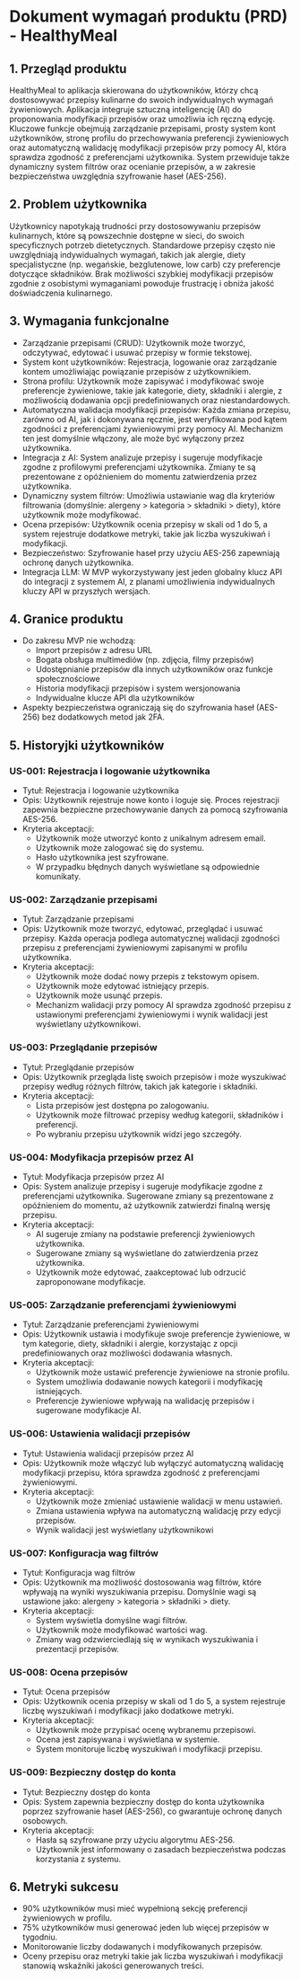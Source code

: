 # Dokument wymagań produktu (PRD) - HealthyMeal

## 1. Przegląd produktu
HealthyMeal to aplikacja skierowana do użytkowników, którzy chcą dostosowywać przepisy kulinarne do swoich indywidualnych wymagań żywieniowych. Aplikacja integruje sztuczną inteligencję (AI) do proponowania modyfikacji przepisów oraz umożliwia ich ręczną edycję. Kluczowe funkcje obejmują zarządzanie przepisami, prosty system kont użytkowników, stronę profilu do przechowywania preferencji żywieniowych oraz automatyczną walidację modyfikacji przepisów przy pomocy AI, która sprawdza zgodność z preferencjami użytkownika. System przewiduje także dynamiczny system filtrów oraz ocenianie przepisów, a w zakresie bezpieczeństwa uwzględnia szyfrowanie haseł (AES-256).

## 2. Problem użytkownika
Użytkownicy napotykają trudności przy dostosowywaniu przepisów kulinarnych, które są powszechnie dostępne w sieci, do swoich specyficznych potrzeb dietetycznych. Standardowe przepisy często nie uwzględniają indywidualnych wymagań, takich jak alergie, diety specjalistyczne (np. wegańskie, bezglutenowe, low carb) czy preferencje dotyczące składników. Brak możliwości szybkiej modyfikacji przepisów zgodnie z osobistymi wymaganiami powoduje frustrację i obniża jakość doświadczenia kulinarnego.

## 3. Wymagania funkcjonalne
- Zarządzanie przepisami (CRUD): Użytkownik może tworzyć, odczytywać, edytować i usuwać przepisy w formie tekstowej.
- System kont użytkowników: Rejestracja, logowanie oraz zarządzanie kontem umożliwiając powiązanie przepisów z użytkownikiem.
- Strona profilu: Użytkownik może zapisywać i modyfikować swoje preferencje żywieniowe, takie jak kategorie, diety, składniki i alergie, z możliwością dodawania opcji predefiniowanych oraz niestandardowych.
- Automatyczna walidacja modyfikacji przepisów: Każda zmiana przepisu, zarówno od AI, jak i dokonywana ręcznie, jest weryfikowana pod kątem zgodności z preferencjami żywieniowymi przy pomocy AI. Mechanizm ten jest domyślnie włączony, ale może być wyłączony przez użytkownika.
- Integracja z AI: System analizuje przepisy i sugeruje modyfikacje zgodne z profilowymi preferencjami użytkownika. Zmiany te są prezentowane z opóźnieniem do momentu zatwierdzenia przez użytkownika.
- Dynamiczny system filtrów: Umożliwia ustawianie wag dla kryteriów filtrowania (domyślnie: alergeny > kategoria > składniki > diety), które użytkownik może modyfikować.
- Ocena przepisów: Użytkownik ocenia przepisy w skali od 1 do 5, a system rejestruje dodatkowe metryki, takie jak liczba wyszukiwań i modyfikacji.
- Bezpieczeństwo: Szyfrowanie haseł przy użyciu AES-256 zapewniają ochronę danych użytkownika.
- Integracja LLM: W MVP wykorzystywany jest jeden globalny klucz API do integracji z systemem AI, z planami umożliwienia indywidualnych kluczy API w przyszłych wersjach.

## 4. Granice produktu
- Do zakresu MVP nie wchodzą:
  - Import przepisów z adresu URL
  - Bogata obsługa multimediów (np. zdjęcia, filmy przepisów)
  - Udostępnianie przepisów dla innych użytkowników oraz funkcje społecznościowe
  - Historia modyfikacji przepisów i system wersjonowania
  - Indywidualne klucze API dla użytkowników
- Aspekty bezpieczeństwa ograniczają się do szyfrowania haseł (AES-256) bez dodatkowych metod jak 2FA.

## 5. Historyjki użytkowników

### US-001: Rejestracja i logowanie użytkownika
- Tytuł: Rejestracja i logowanie użytkownika
- Opis: Użytkownik rejestruje nowe konto i loguje się. Proces rejestracji zapewnia bezpieczne przechowywanie danych za pomocą szyfrowania AES-256.
- Kryteria akceptacji:
  - Użytkownik może utworzyć konto z unikalnym adresem email.
  - Użytkownik może zalogować się do systemu.
  - Hasło użytkownika jest szyfrowane.
  - W przypadku błędnych danych wyświetlane są odpowiednie komunikaty.

### US-002: Zarządzanie przepisami
- Tytuł: Zarządzanie przepisami
- Opis: Użytkownik może tworzyć, edytować, przeglądać i usuwać przepisy. Każda operacja podlega automatycznej walidacji zgodności przepisu z preferencjami żywieniowymi zapisanymi w profilu użytkownika.
- Kryteria akceptacji:
  - Użytkownik może dodać nowy przepis z tekstowym opisem.
  - Użytkownik może edytować istniejący przepis.
  - Użytkownik może usunąć przepis.
  - Mechanizm walidacji przy pomocy AI sprawdza zgodność przepisu z ustawionymi preferencjami żywieniowymi i wynik walidacji jest wyświetlany użytkownikowi.

### US-003: Przeglądanie przepisów
- Tytuł: Przeglądanie przepisów
- Opis: Użytkownik przegląda listę swoich przepisów i może wyszukiwać przepisy według różnych filtrów, takich jak kategorie i składniki.
- Kryteria akceptacji:
  - Lista przepisów jest dostępna po zalogowaniu.
  - Użytkownik może filtrować przepisy według kategorii, składników i preferencji.
  - Po wybraniu przepisu użytkownik widzi jego szczegóły.

### US-004: Modyfikacja przepisów przez AI
- Tytuł: Modyfikacja przepisów przez AI
- Opis: System analizuje przepisy i sugeruje modyfikacje zgodne z preferencjami użytkownika. Sugerowane zmiany są prezentowane z opóźnieniem do momentu, aż użytkownik zatwierdzi finalną wersję przepisu.
- Kryteria akceptacji:
  - AI sugeruje zmiany na podstawie preferencji żywieniowych użytkownika.
  - Sugerowane zmiany są wyświetlane do zatwierdzenia przez użytkownika.
  - Użytkownik może edytować, zaakceptować lub odrzucić zaproponowane modyfikacje.

### US-005: Zarządzanie preferencjami żywieniowymi
- Tytuł: Zarządzanie preferencjami żywieniowymi
- Opis: Użytkownik ustawia i modyfikuje swoje preferencje żywieniowe, w tym kategorie, diety, składniki i alergie, korzystając z opcji predefiniowanych oraz możliwości dodawania własnych.
- Kryteria akceptacji:
  - Użytkownik może ustawić preferencje żywieniowe na stronie profilu.
  - System umożliwia dodawanie nowych kategorii i modyfikację istniejących.
  - Preferencje żywieniowe wpływają na walidację przepisów i sugerowane modyfikacje AI.

### US-006: Ustawienia walidacji przepisów
- Tytuł: Ustawienia walidacji przepisów przez AI
- Opis: Użytkownik może włączyć lub wyłączyć automatyczną walidację modyfikacji przepisu, która sprawdza zgodność z preferencjami żywieniowymi.
- Kryteria akceptacji:
  - Użytkownik może zmieniać ustawienie walidacji w menu ustawień.
  - Zmiana ustawienia wpływa na automatyczną walidację przy edycji przepisów.
  - Wynik walidacji jest wyświetlany użytkownikowi

### US-007: Konfiguracja wag filtrów
- Tytuł: Konfiguracja wag filtrów
- Opis: Użytkownik ma możliwość dostosowania wag filtrów, które wpływają na wyniki wyszukiwania przepisu. Domyślnie wagi są ustawione jako: alergeny > kategoria > składniki > diety.
- Kryteria akceptacji:
  - System wyświetla domyślne wagi filtrów.
  - Użytkownik może modyfikować wartości wag.
  - Zmiany wag odzwierciedlają się w wynikach wyszukiwania i prezentacji przepisów.

### US-008: Ocena przepisów
- Tytuł: Ocena przepisów
- Opis: Użytkownik ocenia przepisy w skali od 1 do 5, a system rejestruje liczbę wyszukiwań i modyfikacji jako dodatkowe metryki.
- Kryteria akceptacji:
  - Użytkownik może przypisać ocenę wybranemu przepisowi.
  - Ocena jest zapisywana i wyświetlana w systemie.
  - System monitoruje liczbę wyszukiwań i modyfikacji przepisu.

### US-009: Bezpieczny dostęp do konta
- Tytuł: Bezpieczny dostęp do konta
- Opis: System zapewnia bezpieczny dostęp do konta użytkownika poprzez szyfrowanie haseł (AES-256), co gwarantuje ochronę danych osobowych.
- Kryteria akceptacji:
  - Hasła są szyfrowane przy użyciu algorytmu AES-256.
  - Użytkownik jest informowany o zasadach bezpieczeństwa podczas korzystania z systemu.

## 6. Metryki sukcesu
- 90% użytkowników musi mieć wypełnioną sekcję preferencji żywieniowych w profilu.
- 75% użytkowników musi generować jeden lub więcej przepisów w tygodniu.
- Monitorowanie liczby dodawanych i modyfikowanych przepisów.
- Oceny przepisu oraz metryki takie jak liczba wyszukiwań i modyfikacji stanowią wskaźniki jakości generowanych treści. 